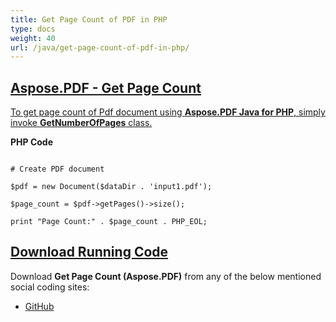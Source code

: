 ```yaml
---
title: Get Page Count of PDF in PHP
type: docs
weight: 40
url: /java/get-page-count-of-pdf-in-php/
---
```


## <ins>**Aspose.PDF - Get Page Count**
<ins>To get page count of Pdf document using **Aspose.PDF Java for PHP**, simply invoke **GetNumberOfPages** class.

**PHP Code**
```

# Create PDF document

$pdf = new Document($dataDir . 'input1.pdf');

$page_count = $pdf->getPages()->size();

print "Page Count:" . $page_count . PHP_EOL;

```

## <ins>**Download Running Code**
Download **Get Page Count (Aspose.PDF)** from any of the below mentioned social coding sites:

- [GitHub](https://github.com/aspose-pdf/Aspose.PDF-for-Java/blob/master/Plugins/Aspose_Pdf_Java_for_PHP/src/Aspose/Pdf/WorkingWithPages/GetNumberOfPages.php)
